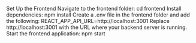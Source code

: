 Set Up the Frontend
Navigate to the frontend folder:
cd frontend
Install dependencies:
npm install
Create a .env file in the frontend folder and add the following:
REACT_APP_API_URL=http://localhost:3001
Replace http://localhost:3001 with the URL where your backend server is running.
Start the frontend application:
npm start
